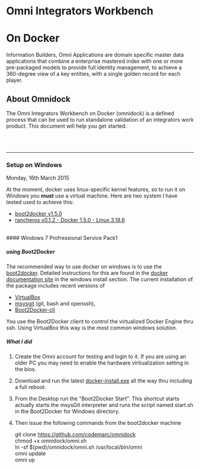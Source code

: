 # Omni Integrators Workbench
# On Docker


Information Builders, Omni Applications are domain specific master data applications that combine a enterprise mastered index with one or more pre-packaged models to provide full identity management, to achieve a 360-degree view of a key entities, with a single golden record for each player.

## About Omnidock
The Omni Integrators Workbench on Docker (omnidock) is a defined process that can be used to run standalone validation of an integrators work product. This document will help you get started.

<br/><br/><hr/>
### Setup on  Windows
Monday, 16th March 2015

At the moment, docker uses linux-specific kernel features, so to run it on Windows you **must** use a virtual machine. Here are two system I have tested used to achieve this:

* [boot2docker v1.5.0](https://github.com/boot2docker/windows-installer/releases/tag/v1.5.0) 
* [rancheros v0.1.2 - Docker 1.5.0 - Linux 3.18.6](https://github.com/rancherio/os/releases/download/v0.1.2/rancheros.iso)

<br/>
#### Windows 7 Profressional Service Pack1


##### using Boot2Docker
The recommended way to use docker on windows is to use the [boot2docker](http://boot2docker.io/). Detailed instructions for this are found in the [docker documentation site](https://docs.docker.com/installation/windows/) in the windows install section. The current installation of the package includes recent versions of

* [VirtualBox](https://www.virtualbox.org)  
* [msysgit](http://msysgit.github.io/) (git, bash and openssh),  
* [Boot2Docker-cli](https://github.com/boot2docker/boot2docker-cli)

You use the Boot2Docker client to control the virtualized Docker Engine thru ssh. Using VirtualBox this way is the most common windows solution.

##### What I did

1. Create the Omni account for testing and login to it. If you are using an older PC you may need to enable the hardware virtiualization setting in the bios.  

1. Download and run the latest [docker-install.exe](https://github.com/boot2docker/windows-installer/releases/tag/v1.5.0) all the way thru including a full reboot.

1. From the Desktop run the "Boot2Docker Start". This shortcut starts actually starts the msysGit interpreter and runs the script named start.sh in the Boot2Docker for Windows directory. 

1. Then issue the following commands from the boot2docker machine

    git clone https://github.com/codemarc/omnidock  
    chmod +x omnidock/omni.sh  
    ln -sf $(pwd)/omnidock/omni.sh /usr/local/bin/omni  
    omni update  
    omni up  
